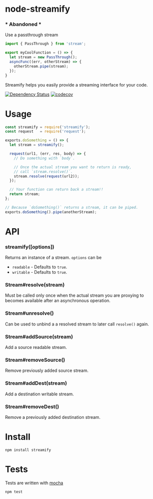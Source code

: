 # node-streamify

### * Abandoned *

Use a passthrough stream

```js
import { PassThrough } from 'stream';

export myCoolFunction = () => {
  let stream = new PassThrough();
  asyncFunc((err, otherStream) => {
    otherStream.pipe(stream);
  });
}
```

Streamify helps you easily provide a streaming interface for your code.

[![Dependency Status](https://david-dm.org/fent/node-streamify.svg)](https://david-dm.org/fent/node-streamify)
[![codecov](https://codecov.io/gh/fent/node-streamify/branch/master/graph/badge.svg)](https://codecov.io/gh/fent/node-streamify)

# Usage

```js
const streamify = require('streamify');
const request   = require('request');

exports.doSomething = () => {
  let stream = streamify();

  request(url1, (err, res, body) => {
    // Do something with `body`.

    // Once the actual stream you want to return is ready,
    // call `stream.resolve()`.
    stream.resolve(request(url2));
  });

  // Your function can return back a stream!!
  return stream;
};

// Because `doSomething()` returns a stream, it can be piped.
exports.doSomething().pipe(anotherStream);
```


# API
### streamify([options])

Returns an instance of a stream. `options` can be

* `readable` - Defaults to `true`.
* `writable` - Defaults to `true`.

### Stream#resolve(stream)

Must be called only once when the actual stream you are proxying to becomes available after an asynchronous operation.

### Stream#unresolve()

Can be used to unbind a a resolved stream to later call `resolve()` again.

### Stream#addSource(stream)

Add a source readable stream.

### Stream#removeSource()

Remove previously added source stream.

### Stream#addDest(stream)

Add a destination writable stream.

### Stream#removeDest()

Remove a previously added destination stream.


# Install

    npm install streamify


# Tests
Tests are written with [mocha](https://mochajs.org)

```bash
npm test
```
